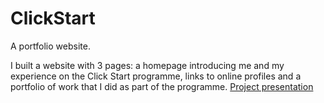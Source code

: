 # ClickStart
A portfolio website.

I built a website with 3 pages: a homepage introducing me and my experience on the Click Start programme, links to online profiles and a portfolio of work that I did as part of the programme.
[Project presentation](https://docs.google.com/presentation/d/1Tcvx7f19zgzpvYl9nI0J4cEVYhPQ_TBAAtfiTGildW8)
